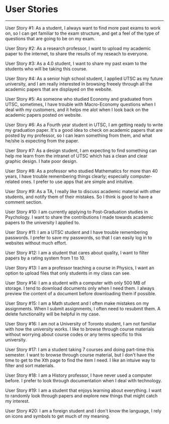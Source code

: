 # User Stories
--------------------
User Story #1:
As a student, I always want to find more past exams to work on, so I can get familiar to the exam structure, and get a feel of the type of questions that are going to be on my exam.

User Story #2:
As a research professor, I want to upload my academic paper to the internet, to share the results of my reseach to everyone.

User Story #3:
As a 4.0 student, I want to share my past exam to the students who will be taking this course.

User Story #4:
As a senior high school student, I applied UTSC as my future university, and I am really interested in browsing freeely through all the academic papers that are displayed on the website.

User Story #5:
As someone who studied Economy and graduated from UTSC, sometimes, I have trouble with Macro-Economy questions when I deal with my customers, and it helps me alot when I look back on the academic papers posted on website.

User Story #6:
As a Fourth year student in UTSC, I am getting ready to write my graduation paper. It's a good idea to check on academic papers that are posted by my professor, so I can learn something from them, and what he/she is expecting from the paper.

User Story #7:
As a design student, I am expecting to find something can help me learn from the intranet of UTSC which has a clean and clear graphic design. I hate poor design.

User Story #8:
As a professor who studied Mathematics for more than 40 years, I have trouble remembering things clearly; especially computer-related ones. I prefer to use apps that are simple and intuitive.

User Story #9:
As a TA, I really like to discuss academic material with other students, and notify them of their mistakes. So I think is good to have a comment section.

User Story #10:
I am currently applying to Post-Graduation studies in Psychology. I want to share the contributions I made towards academic papers to the university I applied to.

User Story #11:
I am a UTSC student and I have trouble remembering passwords. I prefer to save my passwords, so that I can easily log in to websites without much effort.

User Story #12:
I am a student that cares about quality, I want to filter papers by a rating system from 1 to 10.

User Story #13:
I am a professor teaching a course in Physics, I want an option to upload files that only students in my class can see.

User Story #14:
I am a student with a computer with only 500 MB of storage. I tend to download documents only when I need them. I always preview the content of a document before downloading them if possible.

User Story #15:
I am a Math student and I often make mistakes on my assignments. When I submit assignments, I often need to resubmit them. A delete functionality will be helpful in my case.

User Story #16:
I am not a University of Toronto student, I am not familiar with how the university works. I like to browse through course materials without worrying about course codes or any terms specific to this university.

User Story #17:
I am a student taking 7 courses and doing part-time this semester. I want to browse through course material, but I don't have the time to get to the Xth page to find the item I need. I like an intuive way to filter and sort materials.

User Story #18:
I am a History professor, I have never used a computer before. I prefer to look through documentation when I deal with technology.

User Story #19:
I am a student that enjoys learning about everything. I want to randomly look through papers and explore new things that might catch my interest.

User Story #20:
I am a foreign student and I don't know the language, I rely on icons and symbols to get much of my meaning.



